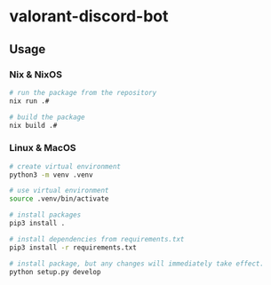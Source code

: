 # valorant-discord-bot

## Usage

### Nix & NixOS

```bash
# run the package from the repository
nix run .#

# build the package
nix build .#
```

### Linux & MacOS

```bash
# create virtual environment
python3 -m venv .venv

# use virtual environment
source .venv/bin/activate

# install packages
pip3 install .

# install dependencies from requirements.txt
pip3 install -r requirements.txt

# install package, but any changes will immediately take effect.
python setup.py develop
```
